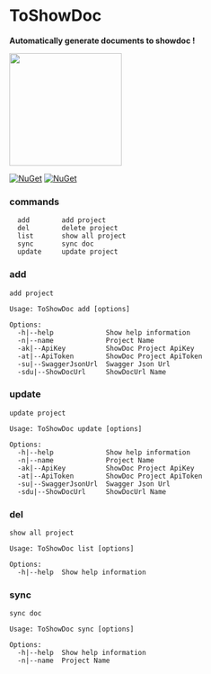 # ToShowDoc

**Automatically generate documents to showdoc !**

<img src="https://raw.githubusercontent.com/liangshiw/ToShowDoc/master/ToShowDoc/src/logo.png" width="200" height="200" /> 

[![NuGet](https://img.shields.io/nuget/v/ToShowDoc.svg)](https://www.nuget.org/packages/ToShowDoc/)
[![NuGet](https://img.shields.io/nuget/dt/ToShowDoc.svg)](https://www.nuget.org/packages/ToShowDoc/)

### commands

```shell
  add        add project
  del        delete project
  list       show all project
  sync       sync doc
  update     update project
```

### add

```shell
add project

Usage: ToShowDoc add [options]

Options:
  -h|--help             Show help information
  -n|--name             Project Name
  -ak|--ApiKey          ShowDoc Project ApiKey
  -at|--ApiToken        ShowDoc Project ApiToken
  -su|--SwaggerJsonUrl  Swagger Json Url
  -sdu|--ShowDocUrl     ShowDocUrl Name
```

### update

```shell
update project

Usage: ToShowDoc update [options]

Options:
  -h|--help             Show help information
  -n|--name             Project Name
  -ak|--ApiKey          ShowDoc Project ApiKey
  -at|--ApiToken        ShowDoc Project ApiToken
  -su|--SwaggerJsonUrl  Swagger Json Url
  -sdu|--ShowDocUrl     ShowDocUrl Name
```

### del

```shell
show all project

Usage: ToShowDoc list [options]

Options:
  -h|--help  Show help information
```

### sync

```shell
sync doc

Usage: ToShowDoc sync [options]

Options:
  -h|--help  Show help information
  -n|--name  Project Name
```